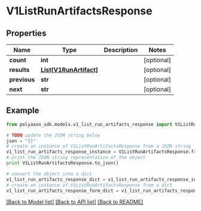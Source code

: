# V1ListRunArtifactsResponse


## Properties
Name | Type | Description | Notes
------------ | ------------- | ------------- | -------------
**count** | **int** |  | [optional] 
**results** | [**List[V1RunArtifact]**](V1RunArtifact.md) |  | [optional] 
**previous** | **str** |  | [optional] 
**next** | **str** |  | [optional] 

## Example

```python
from polyaxon_sdk.models.v1_list_run_artifacts_response import V1ListRunArtifactsResponse

# TODO update the JSON string below
json = "{}"
# create an instance of V1ListRunArtifactsResponse from a JSON string
v1_list_run_artifacts_response_instance = V1ListRunArtifactsResponse.from_json(json)
# print the JSON string representation of the object
print V1ListRunArtifactsResponse.to_json()

# convert the object into a dict
v1_list_run_artifacts_response_dict = v1_list_run_artifacts_response_instance.to_dict()
# create an instance of V1ListRunArtifactsResponse from a dict
v1_list_run_artifacts_response_form_dict = v1_list_run_artifacts_response.from_dict(v1_list_run_artifacts_response_dict)
```
[[Back to Model list]](../README.md#documentation-for-models) [[Back to API list]](../README.md#documentation-for-api-endpoints) [[Back to README]](../README.md)


